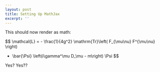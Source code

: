 ```yaml
---
layout: post
title: Setting Up MathJax
excerpt: ''
---
```


This should now render as math:

$$ \mathcal{L} = - \frac{1}{4g^2} \mathrm{Tr}\left( F_{\mu\nu} F^{\mu\nu} \right)
 + \bar{\Psi} \left(i\gamma^\mu D_\mu - m\right) \Psi $$
 
 Yes? Yes??
